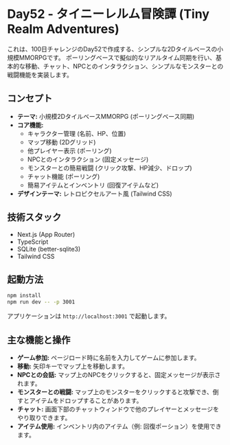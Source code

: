 # Day52 - タイニーレルム冒険譚 (Tiny Realm Adventures)

これは、100日チャレンジのDay52で作成する、シンプルな2Dタイルベースの小規模MMORPGです。
ポーリングベースで擬似的なリアルタイム同期を行い、基本的な移動、チャット、NPCとのインタラクション、シンプルなモンスターとの戦闘機能を実装します。

## コンセプト

- **テーマ:** 小規模2DタイルベースMMORPG (ポーリングベース同期)
- **コア機能:**
    - キャラクター管理 (名前、HP、位置)
    - マップ移動 (2Dグリッド)
    - 他プレイヤー表示 (ポーリング)
    - NPCとのインタラクション (固定メッセージ)
    - モンスターとの簡易戦闘 (クリック攻撃、HP減少、ドロップ)
    - チャット機能 (ポーリング)
    - 簡易アイテムとインベントリ (回復アイテムなど)
- **デザインテーマ:** レトロピクセルアート風 (Tailwind CSS)

## 技術スタック

- Next.js (App Router)
- TypeScript
- SQLite (better-sqlite3)
- Tailwind CSS

## 起動方法

```bash
npm install
npm run dev -- -p 3001
```

アプリケーションは `http://localhost:3001` で起動します。

## 主な機能と操作

- **ゲーム参加:** ページロード時に名前を入力してゲームに参加します。
- **移動:** 矢印キーでマップ上を移動します。
- **NPCとの会話:** マップ上のNPCをクリックすると、固定メッセージが表示されます。
- **モンスターとの戦闘:** マップ上のモンスターをクリックすると攻撃でき、倒すとアイテムをドロップすることがあります。
- **チャット:** 画面下部のチャットウィンドウで他のプレイヤーとメッセージをやり取りできます。
- **アイテム使用:** インベントリ内のアイテム（例: 回復ポーション）を使用できます。
